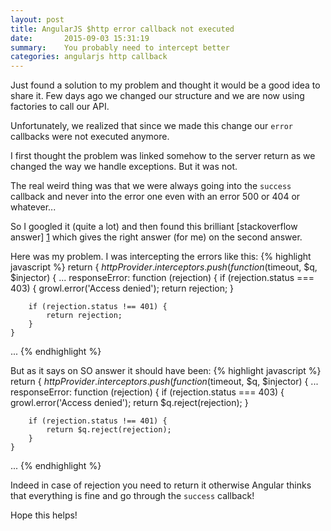 ```yaml
---
layout: post
title: AngularJS $http error callback not executed
date:       2015-09-03 15:31:19
summary:    You probably need to intercept better
categories: angularjs http callback
---
```


Just found a solution to my problem and thought it would be a good idea to share it.
Few days ago we changed our structure and we are now using factories to call our API.

Unfortunately, we realized that since we made this change our `error` callbacks were not executed anymore.

I first thought the problem was linked somehow to the server return as we changed the way we handle exceptions. But it was not.

The real weird thing was that we were always going into the `success` callback and never into the error one even with an error 500 or 404 or whatever...

So I googled it (quite a lot) and then found this brilliant [stackoverflow answer] [1] which gives the right answer (for me) on the second answer.

Here was my problem. I was intercepting the errors like this:
{% highlight javascript %}
return {
$httpProvider.interceptors.push(function ($timeout, $q, $injector) {
...
	responseError: function (rejection) {
		if (rejection.status === 403) {
			growl.error('Access denied');
			return rejection;
		}

		if (rejection.status !== 401) {
			return rejection;
		}
	}
...
{% endhighlight %}

But as it says on SO answer it should have been:
{% highlight javascript %}
return {
$httpProvider.interceptors.push(function ($timeout, $q, $injector) {
...
	responseError: function (rejection) {
		if (rejection.status === 403) {
			growl.error('Access denied');
			return $q.reject(rejection);
		}

		if (rejection.status !== 401) {
			return $q.reject(rejection);
		}
	}
...
{% endhighlight %}

Indeed in case of rejection you need to return it otherwise Angular thinks that everything is fine and go through the `success` callback!

Hope this helps!


  [1]: http://stackoverflow.com/questions/15888162/angularjs-http-error-function-never-called